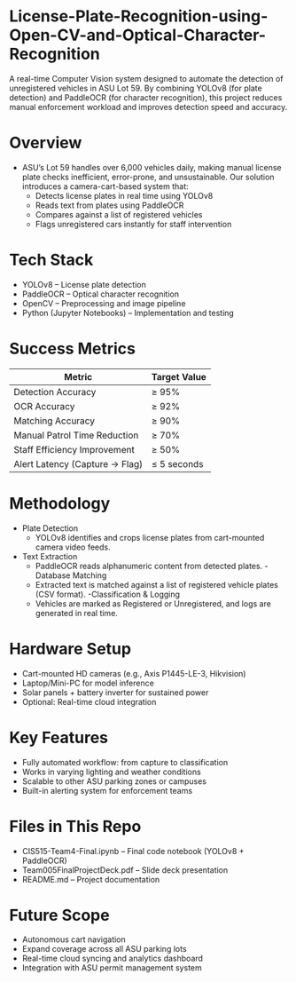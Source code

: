 # License-Plate-Recognition-using-Open-CV-and-Optical-Character-Recognition
A real-time Computer Vision system designed to automate the detection of unregistered vehicles in ASU Lot 59. By combining YOLOv8 (for plate detection) and PaddleOCR (for character recognition), this project reduces manual enforcement workload and improves detection speed and accuracy.

# Overview
- ASU’s Lot 59 handles over 6,000 vehicles daily, making manual license plate checks inefficient, error-prone, and unsustainable. Our solution introduces a camera-cart-based system that:
  - Detects license plates in real time using YOLOv8
  - Reads text from plates using PaddleOCR
  - Compares against a list of registered vehicles
  - Flags unregistered cars instantly for staff intervention

# Tech Stack
- YOLOv8 – License plate detection
- PaddleOCR – Optical character recognition
- OpenCV – Preprocessing and image pipeline
- Python (Jupyter Notebooks) – Implementation and testing

# Success Metrics

| Metric                         | Target Value |
| ------------------------------ | ------------ |
| Detection Accuracy             | ≥ 95%        |
| OCR Accuracy                   | ≥ 92%        |
| Matching Accuracy              | ≥ 90%        |
| Manual Patrol Time Reduction   | ≥ 70%        |
| Staff Efficiency Improvement   | ≥ 50%        |
| Alert Latency (Capture → Flag) | ≤ 5 seconds  |

# Methodology
- Plate Detection
  - YOLOv8 identifies and crops license plates from cart-mounted camera video feeds.
- Text Extraction
  - PaddleOCR reads alphanumeric content from detected plates.
-Database Matching
  - Extracted text is matched against a list of registered vehicle plates (CSV format).
-Classification & Logging
  - Vehicles are marked as Registered or Unregistered, and logs are generated in real time.

# Hardware Setup
- Cart-mounted HD cameras (e.g., Axis P1445-LE-3, Hikvision)
- Laptop/Mini-PC for model inference
- Solar panels + battery inverter for sustained power
- Optional: Real-time cloud integration

# Key Features
- Fully automated workflow: from capture to classification
- Works in varying lighting and weather conditions
- Scalable to other ASU parking zones or campuses
- Built-in alerting system for enforcement teams


# Files in This Repo
- CIS515-Team4-Final.ipynb – Final code notebook (YOLOv8 + PaddleOCR)
- Team005FinalProjectDeck.pdf – Slide deck presentation
- README.md – Project documentation

# Future Scope
- Autonomous cart navigation
- Expand coverage across all ASU parking lots
- Real-time cloud syncing and analytics dashboard
- Integration with ASU permit management system



